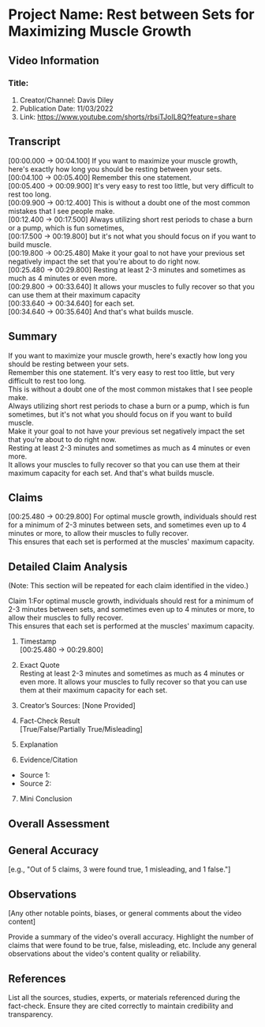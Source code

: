 # Project Name: Rest between Sets for Maximizing Muscle Growth

## Video Information

### Title: 

1. Creator/Channel: Davis Diley
2. Publication Date: 11/03/2022
3. Link: https://www.youtube.com/shorts/rbsiTJoIL8Q?feature=share

## Transcript

[00:00.000 -> 00:04.100]  If you want to maximize your muscle growth, here's exactly how long you should be resting between your sets. <br>
[00:04.100 -> 00:05.400]  Remember this one statement. <br>
[00:05.400 -> 00:09.900]  It's very easy to rest too little, but very difficult to rest too long. <br>
[00:09.900 -> 00:12.400]  This is without a doubt one of the most common mistakes that I see people make. <br>
[00:12.400 -> 00:17.500]  Always utilizing short rest periods to chase a burn or a pump, which is fun sometimes, <br>
[00:17.500 -> 00:19.800]  but it's not what you should focus on if you want to build muscle. <br>
[00:19.800 -> 00:25.480]  Make it your goal to not have your previous set negatively impact the set that you're about to do right now. <br>
[00:25.480 -> 00:29.800]  Resting at least 2-3 minutes and sometimes as much as 4 minutes or even more. <br>
[00:29.800 -> 00:33.640]  It allows your muscles to fully recover so that you can use them at their maximum capacity <br>
[00:33.640 -> 00:34.640]  for each set. <br>
[00:34.640 -> 00:35.640]  And that's what builds muscle. <br>

## Summary

If you want to maximize your muscle growth, here's exactly how long you should be resting between your sets. <br> 
Remember this one statement. It's very easy to rest too little, but very difficult to rest too long. <br>
This is without a doubt one of the most common mistakes that I see people make. <br>
Always utilizing short rest periods to chase a burn or a pump, which is fun sometimes, but it's not what you should focus on if you want to build muscle. <br>
Make it your goal to not have your previous set negatively impact the set that you're about to do right now. <br>
Resting at least 2-3 minutes and sometimes as much as 4 minutes or even more. <br>
It allows your muscles to fully recover so that you can use them at their maximum capacity for each set. And that's what builds muscle.

## Claims

[00:25.480 -> 00:29.800] For optimal muscle growth, individuals should rest for a minimum of 2-3 minutes between sets, and sometimes even up to 4 minutes or more, to allow their muscles to fully recover. <br>
This ensures that each set is performed at the muscles' maximum capacity.

## Detailed Claim Analysis
(Note: This section will be repeated for each claim identified in the video.)

Claim 1:For optimal muscle growth, individuals should rest for a minimum of 2-3 minutes between sets, and sometimes even up to 4 minutes or more, to allow their muscles to fully recover. <br>
This ensures that each set is performed at the muscles' maximum capacity.

1. Timestamp <br>
[00:25.480 -> 00:29.800]

2. Exact Quote <br>
Resting at least 2-3 minutes and sometimes as much as 4 minutes or even more. It allows your muscles to fully recover so that you can use them at their maximum capacity for each set.

3. Creator’s Sources: [None Provided]

4. Fact-Check Result <br>
[True/False/Partially True/Misleading]

5. Explanation

6. Evidence/Citation <br>
- Source 1: 
- Source 2:

7. Mini Conclusion

## Overall Assessment

## General Accuracy 
[e.g., "Out of 5 claims, 3 were found true, 1 misleading, and 1 false."]

## Observations 

[Any other notable points, biases, or general comments about the video content] <br>

Provide a summary of the video's overall accuracy. Highlight the number of claims that were found to be true, false, misleading, etc. Include any general observations about the video's content quality or reliability.

## References

List all the sources, studies, experts, or materials referenced during the fact-check. Ensure they are cited correctly to maintain credibility and transparency.
